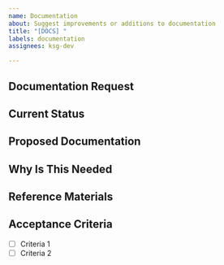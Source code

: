 ```yaml
---
name: Documentation
about: Suggest improvements or additions to documentation
title: "[DOCS] "
labels: documentation
assignees: ksg-dev

---
```


## Documentation Request
<!-- Describe what needs to be documented -->

## Current Status
<!-- Is there existing documentation that needs updating, or is this new? -->

## Proposed Documentation
<!-- What should the documentation include? -->

## Why Is This Needed
<!-- Who will benefit from this documentation and how? -->

## Reference Materials
<!-- Are there any reference materials, examples, or sources that could help? -->

## Acceptance Criteria
<!-- Requirements that must be met for this documentation to be complete -->
- [ ] Criteria 1
- [ ] Criteria 2
